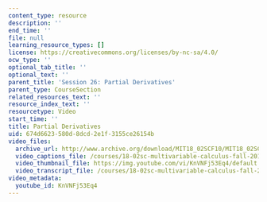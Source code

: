 ```yaml
---
content_type: resource
description: ''
end_time: ''
file: null
learning_resource_types: []
license: https://creativecommons.org/licenses/by-nc-sa/4.0/
ocw_type: ''
optional_tab_title: ''
optional_text: ''
parent_title: 'Session 26: Partial Derivatives'
parent_type: CourseSection
related_resources_text: ''
resource_index_text: ''
resourcetype: Video
start_time: ''
title: Partial Derivatives
uid: 674d6623-580d-8dcd-2e1f-3155ce26154b
video_files:
  archive_url: http://www.archive.org/download/MIT18_02SCF10/MIT18_02SCF10Rec_20_300k.mp4
  video_captions_file: /courses/18-02sc-multivariable-calculus-fall-2010/6868187899175e6a9968a2538103731d_KnVNFj53Eq4.vtt
  video_thumbnail_file: https://img.youtube.com/vi/KnVNFj53Eq4/default.jpg
  video_transcript_file: /courses/18-02sc-multivariable-calculus-fall-2010/9ad8a8089cab6370e5c1d578c8be2fc8_KnVNFj53Eq4.pdf
video_metadata:
  youtube_id: KnVNFj53Eq4
---
```

